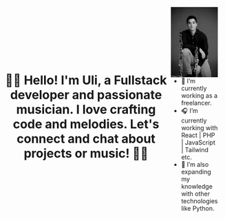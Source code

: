 <div style="display: flex; justify-content: center; align-items: center; flex-direction: row;">
    <hr>
    <h1 style="text-align: center;">🎵👋 Hello! I'm Uli, a Fullstack developer and passionate musician. I love crafting code and melodies. Let's connect and chat about projects or music! 📯📯</h1>
   <hr>
  <div>
    <img alt="uli" align="right" src="./ulisesbyn2.jpg" width="240px" /><br /> 
    
- 🎼 I’m currently working as a freelancer.
- 🎧 I’m currently working with React | PHP | JavaScript | Tailwind etc.
- 🎹 I’m also expanding my knowledge with other technologies like Python.
 </div>
</div>



